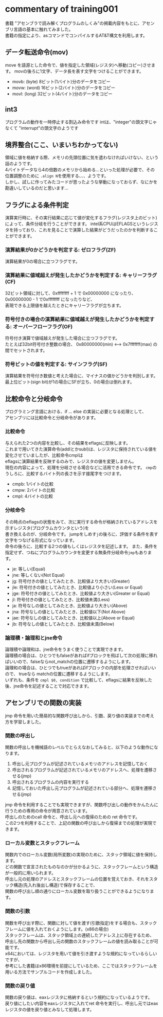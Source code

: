# commentary of training001
書籍 "アセンブラで読み解くプログラムのしくみ"の掲載内容をもとに、アセンブリ言語の基本に触れてみました。  
書籍の指定により、asコマンドでコンパイルするAT&T構文を利用します。

## データ転送命令(mov)
move を語源とした命令で、値を指定した領域(レジスタ)へ移動(コピー)させます。
movの後ろに1文字、データ長を表す文字をつけることができます。  
- movb: (byte) 8ビット(1バイト)分のデータをコピー
- movw: (word) 16ビット(2バイト)分のデータをコピー
- movl: (long) 32ビット(4バイト)分のデータをコピー

## int3
プログラムの動作を一時停止する割込み命令です
intは、"integer"の頭文字じゃなくて "interrupt"の頭文字のようです

## 境界整合(ここ、いまいちわかってない)
領域に値を格納する際、メモリの先頭位置に気を遣わなければいけない、という話のようです。  
4バイトデータなら4の倍数のメモリから始める…といった処理が必要で、その位置調整のために `.align N`を使用する、、、ようです。  
しかし、試しに作ってみたコードが思ったような挙動になっておらず、なにかを勘違いしているのだと思います…  

## フラグによる条件判定
演算実行時に、その実行結果に応じて値が変化するフラグ(レジスタ上のビット)によって、条件分岐を行うことができます。
intel系CPUはEFLAGSというレジスタを持っており、これを見ることで演算した結果がどうだったのかを判断することができます。

### 演算結果が0かどうかを判定する: ゼロフラグ(ZF)
演算結果が0の場合に立つフラグです。  

### 演算結果に値域超えが発生したかどうかを判定する: キャリーフラグ(CF)
32ビット領域に対して、0xffffffff + 1 で 0x00000000 になったり、  
0x00000000 - 1 で0xffffffff になったりなど、  
表現できる上限値を越えたときにキャリーフラグが立ちます。

### 符号付きの場合の演算結果に値域越えが発生したかどうかを判定する: オーバーフローフラグ(OF)
符号付き演算で値域越えが発生した場合に立つフラグです。  
たとえば32bit符号付き整数の場合、 0x80000000(min) <--> 0x7fffffff(max) の間でセットされます。

### 符号ビットの値を判定する: サインフラグ(SF)
演算結果を符号付き数値と考えた場合に、マイナスの値かどうかを判別します。  
最上位ビット(sign bit)が1の場合にSFが立ち、0の場合は倒れます。

## 比較命令と分岐命令
プログラミング言語における、if ... else の実装に必要となる処理として、  
アセンブリには比較命令と分岐命令があります。

### 比較命令
与えられた2つの内容を比較し、その結果をeflagsに反映します。  
これまで用いてきた演算命令(addlとかsubl)は、レジスタに保持されている値を変化させていましたが、比較命令cmplは  
eflagsに演算結果を反映するのみで、レジスタの値を変更しません。  
現在の内容によって、処理を分岐させる場合などに活用できる命令です。
`cmp`のうしろに、比較するバイト列の長さを示す接尾字をつけます。
- cmpb: 1バイトの比較
- cmpw: 2バイトの比較
- cmpl: 4バイトの比較

### 分岐命令
その時点のeflagsの状態をみて、次に実行する命令が格納されているアドレスを示すレジスタ(プログラムカウンタという)を  
書き換えるのが、分岐命令です。
jumpをしめす`j`の後ろに、評価する条件を表す文字をつなげる形式になっています。  
命令の後ろに、比較する2つの値もしくはレジスタを記述します。
また、条件を指定せず、つねにプログラムカウンタを変更する無条件分岐命令`jmp`もあります。

- je:  等しい(Equal)
- jne: 等しくない(Not Equal)
- jg:  符号付きの値としてみたとき、比較値より大きい(Greater)
- jle: 符号付きの値としてみたとき、比較値より小さい(Less or Equal)
- jge: 符号付きの値としてみたとき、比較値より大きい(Greater or Equal)
- jl:  符号付きの値としてみたとき、比較値未満(Less)
- ja:  符号なしの値としてみたとき、比較値より大きい(Above)
- jna: 符号なしの値としてみたとき、比較値以下(Not Above)
- jae: 符号なしの値としてみたとき、比較値以上(Above or Equal)
- jb:  符号なしの値としてみたとき、比較値未満(Below)

### 論理積・論理和とjne命令
論理積や論理和は、jne命令をうまく使うことで実現できます。  
論理積の場合は、ひとつでもfalseがあればifブロックを飛ばして次の処理に移ればいいので、falseならnot_matchの位置に遷移するようにします。  
論理和の場合は、ひとつでもtrueがあればifブロックの内部を処理させればいいので、 trueなら matchの位置に遷移するようにします。  
いずれも、条件を `cmpl $0, condition` で比較して、eflagsに結果を反映した後、jne命令を記述することで対応できます。  

## アセンブリでの関数の実装
jmp 命令を用いた簡易的な関数呼び出しから、引数、戻り値の実装までの考え方を学習しました。

### 関数の呼出し
関数の呼出しを機械語のレベルでとらえなおしてみると、以下のような動作になります。  
1. 呼出し元プログラムが記述されているメモリのアドレスを記憶しておく
2. 呼出されるプログラムが記述されているメモリのアドレスへ、処理を遷移させる(jmp)
3. 呼出されるプログラムの内容を実行する
4. 記憶しておいた呼出し元プログラムが記述されている部分へ、処理を遷移させる(jmp)

jmp 命令を利用することでも実現できますが、関数呼び出しの動作をかんたんに行うための専用の命令が用意されています。  
呼出しのためのcall 命令と、呼出し元への復帰のための ret 命令です。  
この2つを利用することで、上記の関数の呼び出しから復帰までの処理が実現できます。  

### ローカル変数とスタックフレーム
関数内でのローカル変数(局所変数)の実現のために、スタック領域に値を保持します。  
どの関数で宣言されたものなのかが分かるように、スタックフレームという構造が一般的に用いられます。  
呼出し元の処理のアドレスとスタックフレームの位置を覚えておき、それをスタック構造(先入れ後出し構造)で保存することで、  
関数の呼び出し順の通りにローカル変数を取り扱うことができるようになります。  

### 関数の引数
関数を呼び出す際に、関数に対して値を渡す(引数指定)をする場合も、スタックフレームに値を入れておくようにします。(x86の場合)  
スタックフレームは、スタック領域上の連続したアドレス上に存在するため、  
呼出し先の関数から呼出し元の関数のスタックフレームの値を読み取ることが可能です。  
x64においては、レジスタを用いて値を引き渡すような規約になっているらしいですが、  
参考にした書籍はx86環境を前提にしているため、ここではスタックフレームを用いる方法でサンプルコードを作成しました。

### 関数の戻り値
関数の戻り値は、eaxレジスタに格納するという規約になっているようです。  
戻り値にしたい内容をeaxレジスタに入れてret 命令を実行し、呼出し元ではeaxレジスタの値を戻り値とみなして処理します。